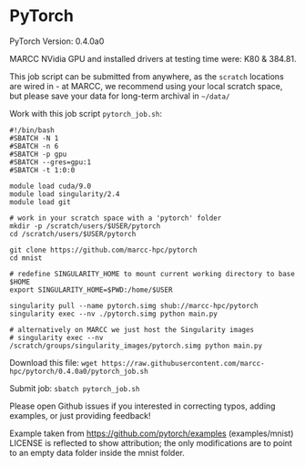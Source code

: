 # PyTorch

PyTorch Version: 0.4.0a0

MARCC NVidia GPU and installed drivers at testing time were: K80 & 384.81.

This job script can be submitted from anywhere, as the `scratch` locations are
wired in - at MARCC, we recommend using your local scratch space, but please
save your data for long-term archival in `~/data/`

Work with this job script `pytorch_job.sh`:

```
#!/bin/bash
#SBATCH -N 1
#SBATCH -n 6
#SBATCH -p gpu
#SBATCH --gres=gpu:1
#SBATCH -t 1:0:0

module load cuda/9.0
module load singularity/2.4
module load git

# work in your scratch space with a 'pytorch' folder
mkdir -p /scratch/users/$USER/pytorch
cd /scratch/users/$USER/pytorch

git clone https://github.com/marcc-hpc/pytorch
cd mnist

# redefine SINGULARITY_HOME to mount current working directory to base $HOME
export SINGULARITY_HOME=$PWD:/home/$USER 

singularity pull --name pytorch.simg shub://marcc-hpc/pytorch
singularity exec --nv ./pytorch.simg python main.py

# alternatively on MARCC we just host the Singularity images
# singularity exec --nv /scratch/groups/singularity_images/pytorch.simg python main.py
```

Download this file: `wget https://raw.githubusercontent.com/marcc-hpc/pytorch/0.4.0a0/pytorch_job.sh`

Submit job: `sbatch pytorch_job.sh`

Please open Github issues if you interested in correcting typos, adding
examples, or just providing feedback!

Example taken from https://github.com/pytorch/examples (examples/mnist) LICENSE
is reflected to show attribution; the only modifications are to point to an
empty data folder inside the mnist folder.
